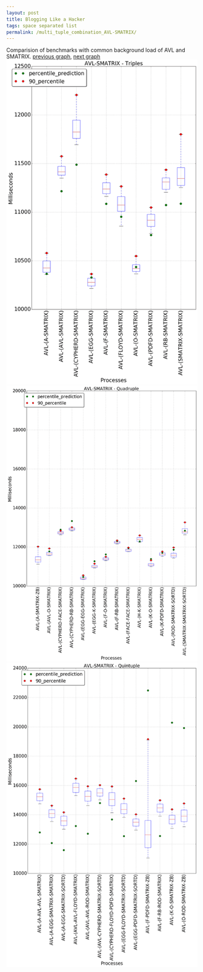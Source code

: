 ```yaml
---
layout: post
title: Blogging Like a Hacker
tags: space separated list
permalink: /multi_tuple_combination_AVL-SMATRIX/
---
```


Comparision of benchmarks with common background load of AVL and SMATRIX.
[previous graph](../multi_tuple_combination_AVL-ROD/), [next graph](../multi_tuple_combination_AVL-SORTD/)
<img src="./images/triple/AVL/AVL-SMATRIX_box.png" alt="graph figure"><img src="./images/quadruple/AVL/AVL-SMATRIX_box.png" alt="graph figure"><img src="./images/quintuple/AVL/AVL-SMATRIX_box.png" alt="graph figure">